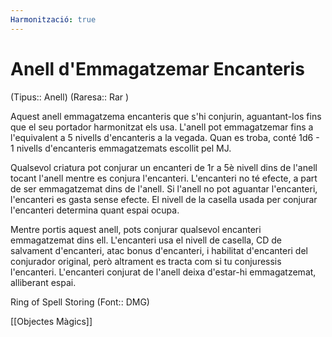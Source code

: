 ```yaml
---
Harmonització: true
---
```

# Anell d'Emmagatzemar Encanteris

(Tipus:: Anell) (Raresa:: Rar )

Aquest anell emmagatzema encanteris que s'hi conjurin, aguantant-los fins que el seu portador harmonitzat els usa. L'anell pot emmagatzemar fins a l'equivalent a 5 nivells d'encanteris a la vegada. Quan es troba, conté 1d6 - 1 nivells d'encanteris emmagatzemats escollit pel MJ.

Qualsevol criatura pot conjurar un encanteri de 1r a 5è nivell dins de l'anell tocant l'anell mentre es conjura l'encanteri. L'encanteri no té efecte, a part de ser emmagatzemat dins de l'anell. Si l'anell no pot aguantar l'encanteri, l'encanteri es gasta sense efecte. El nivell de la casella usada per conjurar l'encanteri determina quant espai ocupa.

Mentre portis aquest anell, pots conjurar qualsevol encanteri emmagatzemat dins ell. L'encanteri usa el nivell de casella, CD de salvament d'encanteri, atac bonus d'encanteri, i habilitat d'encanteri del conjurador original, però altrament es tracta com si tu conjuressis l'encanteri. L'encanteri conjurat de l'anell deixa d'estar-hi emmagatzemat, alliberant espai.

Ring of Spell Storing (Font:: DMG)

[[Objectes Màgics]]